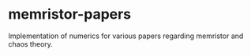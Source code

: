 # memristor-papers
Implementation of numerics for various papers regarding memristor and chaos theory.
